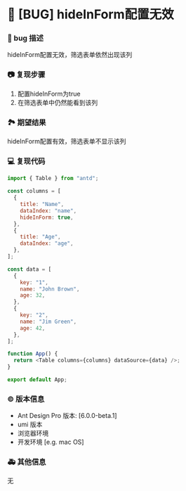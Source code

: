 # 🐛 [BUG] hideInForm配置无效

### 🐛 bug 描述

hideInForm配置无效，筛选表单依然出现该列

### 📷 复现步骤

1. 配置hideInForm为true
2. 在筛选表单中仍然能看到该列

### 🏞 期望结果

hideInForm配置有效，筛选表单不显示该列

### 💻 复现代码

```javascript
import { Table } from "antd";

const columns = [
  {
    title: "Name",
    dataIndex: "name",
    hideInForm: true,
  },
  {
    title: "Age",
    dataIndex: "age",
  },
];

const data = [
  {
    key: "1",
    name: "John Brown",
    age: 32,
  },
  {
    key: "2",
    name: "Jim Green",
    age: 42,
  },
];

function App() {
  return <Table columns={columns} dataSource={data} />;
}

export default App;
```

### © 版本信息

- Ant Design Pro 版本: [6.0.0-beta.1]
- umi 版本
- 浏览器环境
- 开发环境 [e.g. mac OS]

### 🚑 其他信息

无
